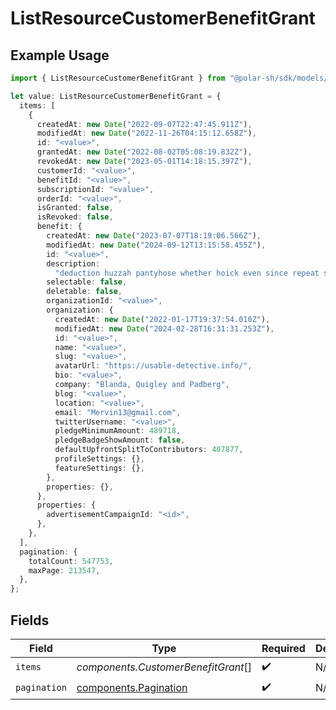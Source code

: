 # ListResourceCustomerBenefitGrant

## Example Usage

```typescript
import { ListResourceCustomerBenefitGrant } from "@polar-sh/sdk/models/components";

let value: ListResourceCustomerBenefitGrant = {
  items: [
    {
      createdAt: new Date("2022-09-07T22:47:45.911Z"),
      modifiedAt: new Date("2022-11-26T04:15:12.658Z"),
      id: "<value>",
      grantedAt: new Date("2022-08-02T05:08:19.832Z"),
      revokedAt: new Date("2023-05-01T14:18:15.397Z"),
      customerId: "<value>",
      benefitId: "<value>",
      subscriptionId: "<value>",
      orderId: "<value>",
      isGranted: false,
      isRevoked: false,
      benefit: {
        createdAt: new Date("2023-07-07T18:19:06.566Z"),
        modifiedAt: new Date("2024-09-12T13:15:58.455Z"),
        id: "<value>",
        description:
          "deduction huzzah pantyhose whether hoick even since repeat squirm",
        selectable: false,
        deletable: false,
        organizationId: "<value>",
        organization: {
          createdAt: new Date("2022-01-17T19:37:54.010Z"),
          modifiedAt: new Date("2024-02-28T16:31:31.253Z"),
          id: "<value>",
          name: "<value>",
          slug: "<value>",
          avatarUrl: "https://usable-detective.info/",
          bio: "<value>",
          company: "Blanda, Quigley and Padberg",
          blog: "<value>",
          location: "<value>",
          email: "Mervin13@gmail.com",
          twitterUsername: "<value>",
          pledgeMinimumAmount: 489718,
          pledgeBadgeShowAmount: false,
          defaultUpfrontSplitToContributors: 407877,
          profileSettings: {},
          featureSettings: {},
        },
        properties: {},
      },
      properties: {
        advertisementCampaignId: "<id>",
      },
    },
  ],
  pagination: {
    totalCount: 547753,
    maxPage: 213547,
  },
};
```

## Fields

| Field                                                          | Type                                                           | Required                                                       | Description                                                    |
| -------------------------------------------------------------- | -------------------------------------------------------------- | -------------------------------------------------------------- | -------------------------------------------------------------- |
| `items`                                                        | *components.CustomerBenefitGrant*[]                            | :heavy_check_mark:                                             | N/A                                                            |
| `pagination`                                                   | [components.Pagination](../../models/components/pagination.md) | :heavy_check_mark:                                             | N/A                                                            |
